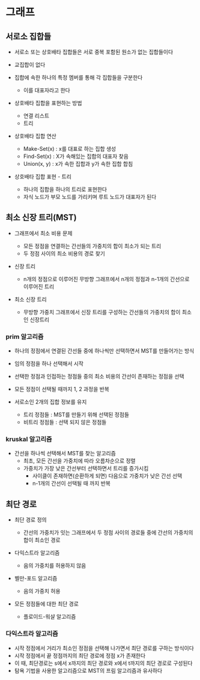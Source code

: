 # 그래프

## 서로소 집합들

- 서로소 또는 상호배타 집합들은 서로 중복 포함된 원소가 없는 집합들이다
- 교집합이 없다
- 집합에 속한 하나의 특정 멤버를 통해 각 집합들을 구분한다

  - 이를 대표자라고 한다

- 상호배타 집합을 표현하는 방법
  - 연결 리스트
  - 트리
- 상호배타 집합 연산

  - Make-Set(x) : x를 대표로 하는 집합 생성
  - Find-Set(x) : X가 속해있는 집합의 대표자 찾음
  - Union(x, y) : x가 속한 집합과 y가 속한 집합 합침

- 상호배타 집합 표현 - 트리
  - 하나의 집합을 하나의 트리로 표현한다
  - 자식 노드가 부모 노드를 가리키며 루트 노드가 대표자가 된다

## 최소 신장 트리(MST)

- 그래프에서 최소 비용 문제

  - 모든 정점을 연결하는 간선들의 가중치의 합이 최소가 되는 트리
  - 두 정점 사이의 최소 비용의 경로 찾기

- 신장 트리

  - n개의 정점으로 이루어진 무방향 그래프에서 n개의 정점과 n-1개의 간선으로 이루어진 트리

- 최소 신장 트리
  - 무방향 가중치 그래프에서 신장 트리를 구성하는 간선들의 가중치의 합이 최소인 신장트리

### prim 알고리즘

- 하나의 정점에서 연결된 간선들 중에 하나씩만 선택하면서 MST를 만들어가는 방식
- 임의 정점을 하나 선택해서 시작
- 선택한 정점과 인접하는 정점들 중의 최소 비용의 간선이 존재하는 정점을 선택
- 모든 정점이 선택될 때까지 1, 2 과정을 반복

- 서로소인 2개의 집합 정보를 유지
  - 트리 정점들 : MST를 만들기 위해 선택된 정점들
  - 비트리 정점들 : 선택 되지 않은 정점들

### kruskal 알고리즘

- 간선을 하나씩 선택해서 MST를 찾는 알고리즘
  - 최초, 모든 간선을 가중치에 따라 오름차순으로 정렬
  - 가중치가 가장 낮은 간선부터 선택하면서 트리를 증가시킴
    - 사이클이 존재하면(순환하게 되면) 다음으로 가중치가 낮은 간선 선택
    - n-1개의 간선이 선택될 때 까지 반복

## 최단 경로

- 최단 경로 정의
  - 간선의 가중치가 잇는 그래프에서 두 정점 사이의 경로들 중에 간선의 가중치의 합이 최소인 경로
- 다익스트라 알고리즘
  - 음의 가중치를 허용하지 않음
- 벨만-포드 알고리즘

  - 음의 가중치 허용

- 모든 정점들에 대한 최단 경로
  - 플로이드-워샬 알고리즘

### 다익스트라 알고리즘

- 시작 정점에서 거리가 최소인 정점을 선택해 나가면서 최단 경로를 구하는 방식이다
- 시작 정점에서 끝 정점까지의 최단 경로에 정점 x가 존재한다
- 이 때, 최단경로는 s에서 x까지의 최단 경로와 x에서 t까지의 최단 경로로 구성된다
- 탐욕 기법을 사용한 알고리즘으로 MST의 프림 알고리즘과 유사하다
